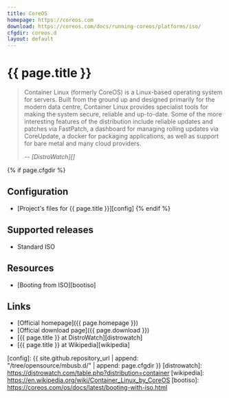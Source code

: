 ```yaml
---
title: CoreOS
homepage: https://coreos.com
download: https://coreos.com/docs/running-coreos/platforms/iso/
cfgdir: coreos.d
layout: default
---
```


# {{ page.title }}

> Container Linux (formerly CoreOS) is a Linux-based operating system for
> servers. Built from the ground up and designed primarily for the modern data
> centre, Container Linux provides specialist tools for making the system
> secure, reliable and up-to-date. Some of the more interesting features of the
> distribution include reliable updates and patches via FastPatch, a dashboard
> for managing rolling updates via CoreUpdate, a docker for packaging
> applications, as well as support for bare metal and many cloud providers.
>
> -- <cite markdown="1">[DistroWatch][]</cite>


{% if page.cfgdir %}
## Configuration

- [Project's files for {{ page.title }}][config]
{% endif %}


## Supported releases

- Standard ISO


## Resources

- [Booting from ISO][bootiso]


## Links

- [Official homepage]({{ page.homepage }})
- [Official download page]({{ page.download }})
- [{{ page.title }} at DistroWatch][distrowatch]
- [{{ page.title }} at Wikipedia][wikipedia]


[config]: {{ site.github.repository_url | append: "/tree/opensource/mbusb.d/" | append: page.cfgdir }}
[distrowatch]: https://distrowatch.com/table.php?distribution=container
[wikipedia]: https://en.wikipedia.org/wiki/Container_Linux_by_CoreOS
[bootiso]: https://coreos.com/os/docs/latest/booting-with-iso.html
